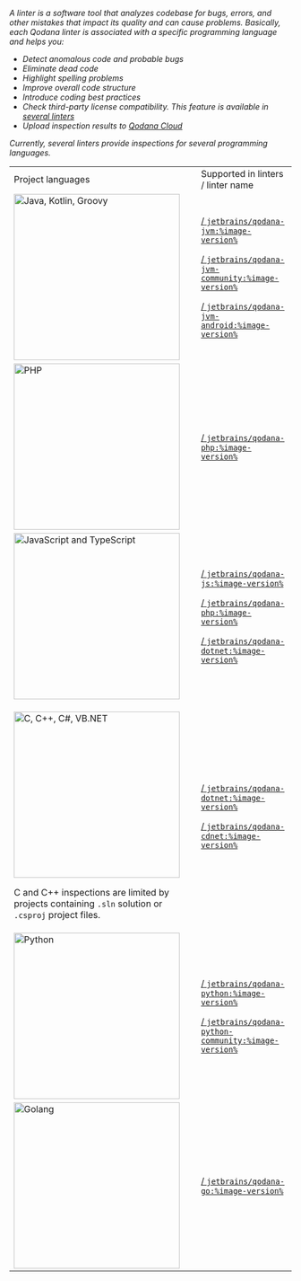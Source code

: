 [//]: # (title: Linters)

<var name="image-version" value="2023.3"/>

A linter is a software tool that analyzes codebase for bugs, errors, and other mistakes that impact its quality and 
can cause problems. Basically, each Qodana linter is associated with a specific programming language and helps you:

* Detect anomalous code and probable bugs
* Eliminate dead code
* Highlight spelling problems
* Improve overall code structure
* Introduce coding best practices
* Check third-party license compatibility. This feature is available in [several linters](license-audit.topic)
* Upload inspection results to [Qodana Cloud](cloud-about.topic)

Currently, several linters provide inspections for several programming languages.

<table>
    <tr>
        <td>Project languages</td>
        <td>Supported in linters / linter name</td>
    </tr>
    <tr>
        <td>
            <img src="jvm.png" dark-src="jvm_dark.png" alt="Java, Kotlin, Groovy" width="296"/>
        </td>
        <td>
            <p><a href="qodana-jvm.md"/> / <code>jetbrains/qodana-jvm:%image-version%</code></p>
            <p><a href="qodana-jvm-community.md"/> / <code>jetbrains/qodana-jvm-community:%image-version%</code></p>
            <p><a href="qodana-jvm-android.md"/> / <code>jetbrains/qodana-jvm-android:%image-version%</code></p>
        </td>
    </tr>
    <tr>
        <td><img src="php.png" dark-src="php_dark.png" alt="PHP" width="296"/></td>
        <td><a href="qodana-php.md"/> / <code>jetbrains/qodana-php:%image-version%</code></td>
    </tr>
    <tr>
        <td><img src="js.png" dark-src="js_dark.png" alt="JavaScript and TypeScript" width="296"/></td>
        <td>
            <p><a href="qodana-js.md"/> / <code>jetbrains/qodana-js:%image-version%</code></p>
            <p><a href="qodana-php.md"/> / <code>jetbrains/qodana-php:%image-version%</code></p>
            <p><a href="qodana-dotnet.md"/> / <code>jetbrains/qodana-dotnet:%image-version%</code></p>
        </td>
    </tr>
    <tr>
        <td>
            <p><img src="dotnet.png" dark-src="dotnet_dark.png" alt="C, C++, C#, VB.NET" width="296"/></p>
            <p>C and C++ inspections are limited by projects containing <code>.sln</code> solution or <code>.csproj</code> project files.</p>
        </td>
        <td>
            <p><a href="qodana-dotnet.md"/> / <code>jetbrains/qodana-dotnet:%image-version%</code></p>
            <p><a href="qodana-dotnet-community.md"/> / <code>jetbrains/qodana-cdnet:%image-version%</code></p>
        </td>
    </tr>
    <tr>
        <td><img src="python.png" dark-src="python_dark.png" alt="Python" width="296"/></td>
        <td>
            <p><a href="qodana-python.md"/> / <code>jetbrains/qodana-python:%image-version%</code></p>
            <p><a href="qodana-python-community.md"/> / <code>jetbrains/qodana-python-community:%image-version%</code></p>
        </td>
    </tr>
    <tr>
        <td><img src="golang.png" dark-src="golang_dark.png" alt="Golang" width="296"/></td>
        <td><a href="qodana-go.md"/> / <code>jetbrains/qodana-go:%image-version%</code></td>
    </tr>
</table>